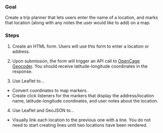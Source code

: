 ### Goal

Create a trip planner that lets users enter the name of a location, and marks that location (along with any notes the user would like to add) on a map.

### Steps

1. Create an HTML form. Users will use this form to enter a location or address.  

2. Upon submission, the form will trigger an API call to [OpenCage Geocoder](http://geocoder.opencagedata.com/demo.html). You should receive latitude-longitude coordinates in the response.

3. Use Leaflet to...  
  * Convert coordinates to map markers.  
  * Create click listeners for the markers that display the address/location name, latitude-longitude coordinates, and user notes about the location.  

4. Use Leaflet and GeoJSON to...  
  * Visually link each location to the previous one with a line. You do not need to start creating lines until two locations have been rendered.
